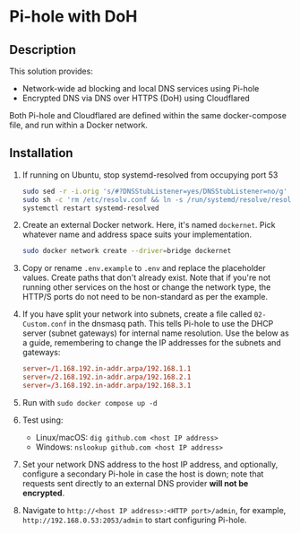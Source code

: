 # Pi-hole with DoH

## Description

This solution provides:

- Network-wide ad blocking and local DNS services using Pi-hole
- Encrypted DNS via DNS over HTTPS (DoH) using Cloudflared

Both Pi-hole and Cloudflared are defined within the same docker-compose file, and run within a Docker network.

## Installation

1. If running on Ubuntu, stop systemd-resolved from occupying port 53

    ```bash
    sudo sed -r -i.orig 's/#?DNSStubListener=yes/DNSStubListener=no/g' /etc/systemd/resolved.conf
    sudo sh -c 'rm /etc/resolv.conf && ln -s /run/systemd/resolve/resolv.conf /etc/resolv.conf'
    systemctl restart systemd-resolved
    ```

2. Create an external Docker network. Here, it's named `dockernet`. Pick whatever name and address space suits your implementation.

    ```bash
    sudo docker network create --driver=bridge dockernet
    ```

3. Copy or rename `.env.example` to `.env` and replace the placeholder values. Create paths that don't already exist. Note that if you're not running other services on the host or change the network type, the HTTP/S ports do not need to be non-standard as per the example.

4. If you have split your network into subnets, create a file called `02-Custom.conf` in the dnsmasq path. This tells Pi-hole to use the DHCP server (subnet gateways) for internal name resolution. Use the below as a guide, remembering to change the IP addresses for the subnets and gateways:

    ```conf
    server=/1.168.192.in-addr.arpa/192.168.1.1
    server=/2.168.192.in-addr.arpa/192.168.2.1
    server=/3.168.192.in-addr.arpa/192.168.3.1
    ```

5. Run with `sudo docker compose up -d`

6. Test using:

    - Linux/macOS: `dig github.com <host IP address>`
    - Windows: `nslookup github.com <host IP address>`

7. Set your network DNS address to the host IP address, and optionally, configure a secondary Pi-hole in case the host is down; note that requests sent directly to an external DNS provider **will not be encrypted**.

8. Navigate to `http://<host IP address>:<HTTP port>/admin`, for example, `http://192.168.0.53:2053/admin` to start configuring Pi-hole.
